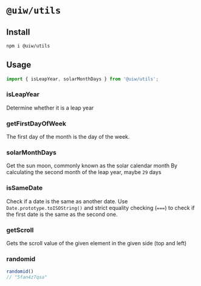`@uiw/utils`
===

## Install

```bash
npm i @uiw/utils
```

## Usage

```js
import { isLeapYear, solarMonthDays } from '@uiw/utils';
```

### isLeapYear

Determine whether it is a leap year

### getFirstDayOfWeek

The first day of the month is the day of the week.

### solarMonthDays

Get the sun moon, commonly known as the solar calendar month By calculating the second month of the leap year, maybe `29` days

### isSameDate

Check if a date is the same as another date. Use `Date.prototype.toISOString()` and strict equality checking (`===`) to check if the first date is the same as the second one.

### getScroll

Gets the scroll value of the given element in the given side (top and left)

### randomid

```js
randomid()
// "5fan4z7qsa"
```